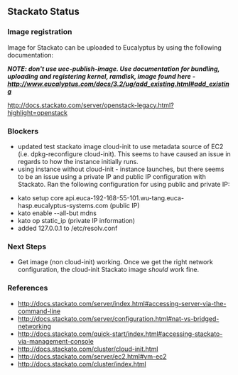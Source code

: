 ## Stackato Status

### Image registration

Image for Stackato can be uploaded to Eucalyptus by using the following documentation:

***NOTE: don't use uec-publish-image. Use documentation for bundling, uploading and registering kernel, ramdisk, image found here - http://www.eucalyptus.com/docs/3.2/ug/add_existing.html#add_existing***

http://docs.stackato.com/server/openstack-legacy.html?highlight=openstack

### Blockers

* updated test stackato image cloud-init to use metadata source of EC2 (i.e. dpkg-reconfigure cloud-init).  This seems to have caused an issue in regards to how the instance initially runs.
* using instance without cloud-init - instance launches, but there seems to be an issue using a private IP and public IP configuration with Stackato.  Ran the following configuration for using public and private IP:

- kato setup core api.euca-192-168-55-101.wu-tang.euca-hasp.eucalyptus-systems.com (public IP)
- kato enable --all-but mdns
- kato op static_ip (private IP information)
- added 127.0.0.1 to /etc/resolv.conf

### Next Steps

* Get image (non cloud-init) working.  Once we get the right network configuration, the cloud-init Stackato image *should* work fine.

### References

* http://docs.stackato.com/server/index.html#accessing-server-via-the-command-line
* http://docs.stackato.com/server/configuration.html#nat-vs-bridged-networking
* http://docs.stackato.com/quick-start/index.html#accessing-stackato-via-management-console
* http://docs.stackato.com/cluster/cloud-init.html
* http://docs.stackato.com/server/ec2.html#vm-ec2
* http://docs.stackato.com/cluster/index.html